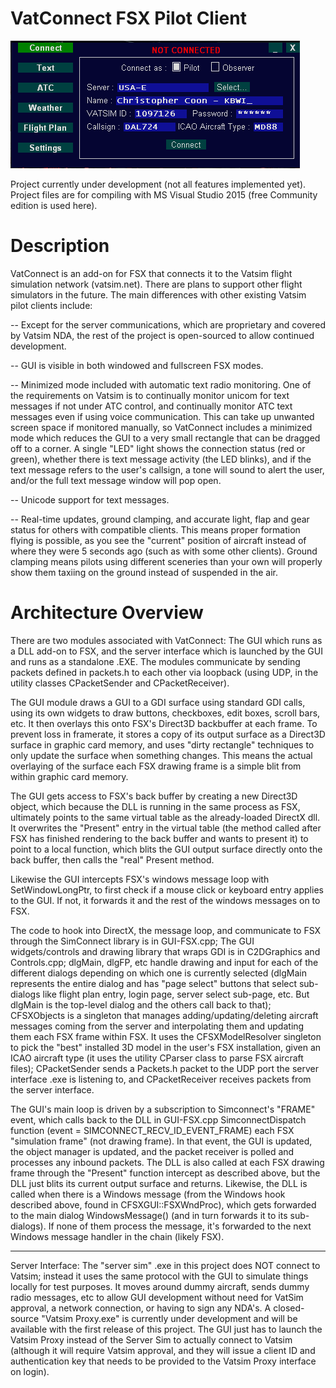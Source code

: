 # VatConnect FSX Pilot Client

![alt tag](vc.png)

Project currently under development (not all features implemented yet). Project files are for compiling with MS Visual Studio 2015 (free Community edition is used here).

# Description

VatConnect is an add-on for FSX that connects it to the Vatsim flight simulation network (vatsim.net). There are plans to support other flight simulators in the future. The main differences with other existing Vatsim pilot clients include:

-- Except for the server communications, which are proprietary and covered by Vatsim NDA, the rest of the project is open-sourced to allow continued development. 

-- GUI is visible in both windowed and fullscreen FSX modes.

-- Minimized mode included with automatic text radio monitoring. One of the requirements on Vatsim is to continually monitor unicom for text messages if not under ATC control, and continually monitor ATC text messages even if using voice communication. This can take up unwanted screen space if monitored manually, so VatConnect includes a minimized mode which reduces the GUI to a very small rectangle that can be dragged off to a corner. A single "LED" light shows the connection status (red or green), whether there is text message activity (the LED blinks), and if the text message refers to the user's callsign, a tone will sound to alert the user, and/or the full text message window will pop open. 

-- Unicode support for text messages.

-- Real-time updates, ground clamping, and accurate light, flap and gear status for others with compatible clients. This means proper formation flying is possible, as you see the "current" position of aircraft instead of where they were 5 seconds ago (such as with some other clients). Ground clamping means pilots using different sceneries than your own will properly show them taxiing on the ground instead of suspended in the air. 

# Architecture Overview

There are two modules associated with VatConnect: The GUI which runs as a DLL add-on to FSX, and the server interface which is launched by the GUI and runs as a standalone .EXE. The modules communicate by sending packets defined in packets.h to each other via loopback (using UDP, in the utility classes CPacketSender and CPacketReceiver).

The GUI module draws a GUI to a GDI surface using standard GDI calls, using its own widgets to draw buttons, checkboxes, edit boxes, scroll bars, etc. It then overlays this onto FSX's Direct3D backbuffer at each frame. To prevent loss in framerate, it stores a copy of its output surface as a Direct3D surface in graphic card memory, and uses "dirty rectangle" techniques to only update the surface when something changes. This means the actual overlaying of the surface each FSX drawing frame is a simple blit from within graphic card memory.

The GUI gets access to FSX's back buffer by creating a new Direct3D object, which because the DLL is running in the same process as FSX, ultimately points to the same virtual table as the already-loaded DirectX dll. It overwrites the "Present" entry in the virtual table (the method called after FSX has finished rendering to the back buffer and wants to present it) to point to a local function, which blits the GUI output surface directly onto the back buffer, then calls the "real" Present method.

Likewise the GUI intercepts FSX's windows message loop with SetWindowLongPtr, to first check if a mouse click or keyboard entry applies to the GUI. If not, it forwards it and the rest of the windows messages on to FSX.

The code to hook into DirectX, the message loop, and communicate to FSX through the SimConnect library is in GUI-FSX.cpp; The GUI widgets/controls and drawing library that wraps GDI is in C2DGraphics and Controls.cpp; dlgMain, dlgFP, etc handle drawing and input for each of the different dialogs depending on which one is currently selected (dlgMain represents the entire dialog and has "page select" buttons that select sub-dialogs like flight plan entry, login page, server select sub-page, etc. But dlgMain is the top-level dialog and the others call back to that); CFSXObjects is a singleton that manages adding/updating/deleting aircraft messages coming from the server and interpolating them and updating them each FSX frame within FSX. It uses the CFSXModelResolver singleton to pick the "best" installed 3D model in the user's FSX installation, given an ICAO aircraft type (it uses the utility CParser class to parse FSX aircraft files); CPacketSender sends a Packets.h packet to the UDP port the server interface .exe is listening to, and CPacketReceiver receives packets from the server interface. 

The GUI's main loop is driven by a subscription to Simconnect's "FRAME" event, which calls back to the DLL in GUI-FSX.cpp SimconnectDispatch function (event = SIMCONNECT_RECV_ID_EVENT_FRAME) each FSX "simulation frame" (not drawing frame). In that event, 
the GUI is updated, the object manager is updated, and the packet receiver is polled and processes any inbound packets. The DLL is also called at each FSX drawing frame through the "Present" function intercept as described above, but the DLL just blits its current output surface and returns. Likewise, the DLL is called when there is a Windows message (from the Windows hook described above, found in CFSXGUI::FSXWndProc), which gets forwarded to the main dialog WindowsMessage() (and in turn forwards it to its sub-dialogs). If none of them process the message, it's forwarded to the next Windows message handler in the chain (likely FSX).

--------------------

Server Interface: The "server sim" .exe in this project does NOT connect to Vatsim; instead it uses the same protocol with the GUI to simulate things locally for test purposes. It moves around dummy aircraft, sends dummy radio messages, etc to allow GUI development without need for VatSim approval, a network connection, or having to sign any NDA's. A closed-source "Vatsim Proxy.exe" is currently under development and will be available with the first release of this project. The GUI just has to launch the Vatsim Proxy instead of the Server Sim to actually connect to Vatsim (although it will require Vatsim approval, and they will issue a client ID and authentication key that needs to be provided to the Vatsim Proxy interface on login).

